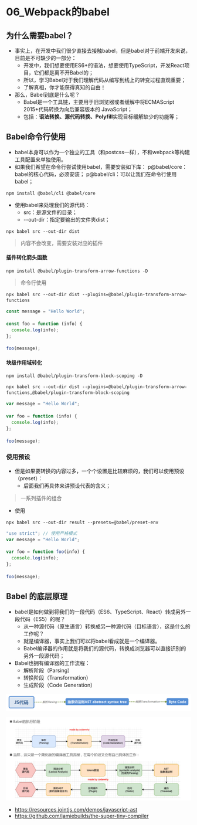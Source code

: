 # 06_Webpack的babel

## 为什么需要babel？

- 事实上，在开发中我们很少直接去接触babel，但是babel对于前端开发来说，目前是不可缺少的一部分： 
  - 开发中，我们想要使用ES6+的语法，想要使用TypeScript，开发React项目，它们都是离不开Babel的； 
  - 所以，学习Babel对于我们理解代码从编写到线上的转变过程直观重要； 
  - 了解真相，你才能获得真知的自由！
- 那么，Babel到底是什么呢？ 
  - Babel是一个工具链，主要用于旧浏览器或者缓解中将ECMAScript 2015+代码转换为向后兼容版本的 JavaScript；
  - 包括：**语法转换、源代码转换、Polyfill**实现目标缓解缺少的功能等；

## Babel命令行使用

- babel本身可以作为一个独立的工具（和postcss一样），不和webpack等构建工具配置来单独使用。
- 如果我们希望在命令行尝试使用babel，需要安装如下库： p@babel/core：babel的核心代码，必须安装； p@babel/cli：可以让我们在命令行使用babel；

```shell
npm install @babel/cli @babel/core
```

- 使用babel来处理我们的源代码： 
  - src：是源文件的目录； 
  - --out-dir：指定要输出的文件夹dist；

```shell
npx babel src --out-dir dist
```

> 内容不会改变，需要安装对应的插件

#### 插件转化箭头函数

```shell
npm install @babel/plugin-transform-arrow-functions -D
```

> 命令行使用

```shell
npx babel src --out-dir dist --plugins=@babel/plugin-transform-arrow-functions
```

```js
const message = "Hello World";

const foo = function (info) {
  console.log(info);
};

foo(message);
```

#### 块级作用域转化

```shell
npm install @babel/plugin-transform-block-scoping -D
```

```shell
npx babel src --out-dir dist --plugins=@babel/plugin-transform-arrow-functions,@babel/plugin-transform-block-scoping
```

```js
var message = "Hello World";

var foo = function (info) {
  console.log(info);
};

foo(message);
```

### 使用预设

- 但是如果要转换的内容过多，一个个设置是比较麻烦的，我们可以使用预设（preset）：
  - 后面我们再具体来讲预设代表的含义；

> 一系列插件的组合

- 使用

```shell
npx babel src --out-dir result --presets=@babel/preset-env
```

```js
"use strict"; // 使用严格模式
var message = "Hello World";

var foo = function foo(info) {
  console.log(info);
};

foo(message);
```

## Babel 的底层原理

- babel是如何做到将我们的一段代码（ES6、TypeScript、React）转成另外一段代码（ES5）的呢？
  - 从一种源代码（原生语言）转换成另一种源代码（目标语言），这是什么的工作呢？ 
  - 就是编译器，事实上我们可以将babel看成就是一个编译器。 
  - Babel编译器的作用就是将我们的源代码，转换成浏览器可以直接识别的另外一段源代码；
- Babel也拥有编译器的工作流程：
  - 解析阶段（Parsing） 
  - 转换阶段（Transformation） 
  - 生成阶段（Code Generation）

![](./images/js代码.png)

![](./images/babel执行原理.png)

- https://resources.jointjs.com/demos/javascript-ast
- https://github.com/jamiebuilds/the-super-tiny-compiler
